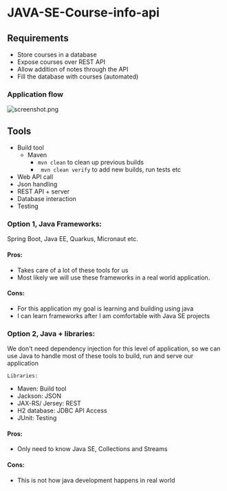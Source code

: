 # JAVA-SE-Course-info-api

## Requirements
- Store courses in a database
- Expose courses over REST API
- Allow addition of notes through the API
- Fill the database with courses (automated)

### Application flow
![screenshot.png](..%2F..%2F..%2FDownloads%2Fscreenshot.png)

## Tools
- Build tool
  - Maven
    - `mvn clean` to clean up previous builds
    - ` mvn clean verify` to add new builds, run tests etc
- Web API call
- Json handling
- REST API + server
- Database interaction 
- Testing

### Option 1, Java Frameworks: 
Spring Boot, Java EE, Quarkus, Micronaut etc.

#### Pros: 
- Takes care of a lot of these tools for us
- Most likely we will use these frameworks in a real world application. 

#### Cons: 
- For this application my goal is learning and building using java
- I can learn frameworks after I am comfortable with Java SE projects 

### Option 2, Java + libraries: 
We don't need dependency injection for this level of application, so we can use Java to handle most of these tools to build, run and serve our application 

`Libraries: `
- Maven: Build tool
- Jackson: JSON
- JAX-RS/ Jersey: REST
- H2 database: JDBC API Access
- JUnit: Testing

#### Pros:
- Only need to know Java SE, Collections and Streams

#### Cons:
- This is not how java development happens in real world